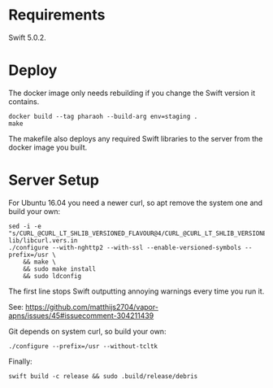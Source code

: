 # Requirements

Swift 5.0.2.

# Deploy

The docker image only needs rebuilding if you change the Swift version it
contains.

    docker build --tag pharaoh --build-arg env=staging .
    make

The makefile also deploys any required Swift libraries to the server from the
docker image you built.

# Server Setup

For Ubuntu 16.04 you need a newer curl, so apt remove the system one and build
your own:

    sed -i -e "s/CURL_@CURL_LT_SHLIB_VERSIONED_FLAVOUR@4/CURL_@CURL_LT_SHLIB_VERSIONED_FLAVOUR@3/g" lib/libcurl.vers.in
    ./configure --with-nghttp2 --with-ssl --enable-versioned-symbols --prefix=/usr \
        && make \
        && sudo make install
        && sudo ldconfig

The first line stops Swift outputting annoying warnings every time you run it.

See: https://github.com/matthijs2704/vapor-apns/issues/45#issuecomment-304211439

Git depends on system curl, so build your own:

    ./configure --prefix=/usr --without-tcltk

Finally:

    swift build -c release && sudo .build/release/debris
